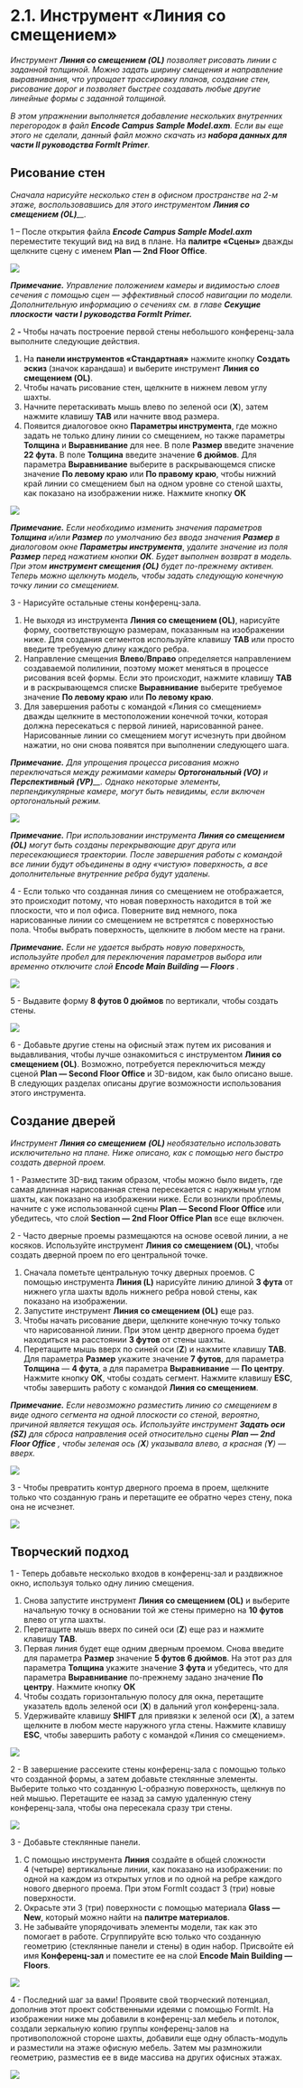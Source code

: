 # 2.1. Инструмент «Линия со смещением»

_Инструмент_ _**Линия со смещением (OL)**_ _позволяет рисовать линии с заданной толщиной. Можно задать ширину смещения и направление выравнивания, что упрощает трассировку планов, создание стен, рисование дорог и позволяет быстрее создавать любые другие линейные формы с заданной толщиной._

_В этом упражнении выполняется добавление нескольких внутренних перегородок в файл_ _**Encode Campus Sample Model.axm**. Если вы еще этого не сделали, данный файл можно скачать из_ _**набора данных для части II руководства FormIt Primer**._

## Рисование стен

_Сначала нарисуйте несколько стен в офисном пространстве на 2-м этаже, воспользовавшись для этого инструментом_ _**Линия со смещением (OL)**__._

1 – После открытия файла _**Encode Campus Sample Model.axm**_ переместите текущий вид на вид в плане. На **палитре «Сцены»** дважды щелкните сцену с именем **Plan — 2nd Floor Office**.

![](<../../.gitbook/assets/0\_orienting-view\_annotated\_edited\_edited-again (1).png>)

_**Примечание.**_ _Управление положением камеры и видимостью слоев сечения с помощью сцен — эффективный способ навигации по модели. Дополнительную информацию о сечениях см. в главе_ _**Секущие плоскости**_ _**части I руководства FormIt Primer.**_

2 _**-**_ Чтобы начать построение первой стены небольшого конференц-зала выполните следующие действия.

1. На **панели инструментов «Стандартная»** нажмите кнопку **Создать эскиз** (значок карандаша) и выберите инструмент **Линия со смещением (OL)**.
2. Чтобы начать рисование стен, щелкните в нижнем левом углу шахты.
3. Начните перетаскивать мышь влево по зеленой оси (**X**), затем нажмите клавишу **TAB** или начните ввод размера.
4. Появится диалоговое окно **Параметры инструмента**, где можно задать не только длину линии со смещением, но также параметры **Толщина** и **Выравнивание** для нее. В поле **Размер** введите значение **22 фута**. В поле **Толщина** введите значение **6 дюймов**. Для параметра **Выравнивание** выберите в раскрывающемся списке значение **По левому краю** или **По правому краю**, чтобы нижний край линии со смещением был на одном уровне со стеной шахты, как показано на изображении ниже. Нажмите кнопку **ОК**

![](../../.gitbook/assets/1\_first-offset-line\_combined\_annotated\_edited.png)

_**Примечание.**_ _Если необходимо изменить значения параметров_ _**Толщина**_ _и/или_ _**Размер** по умолчанию без ввода значения_ _**Размер**_ _в диалоговом окне_ _**Параметры инструмента**_, _удалите значение из поля_ _**Размер**_ _перед нажатием кнопки_ _**ОК**. Будет выполнен возврат в модель. При этом_ _**инструмент смещения (OL)**_ _будет по-прежнему активен. Теперь можно щелкнуть модель, чтобы задать следующую конечную точку линии со смещением._

3 - Нарисуйте остальные стены конференц-зала.

1. Не выходя из инструмента **Линия со смещением (OL)**, нарисуйте форму, соответствующую размерам, показанным на изображении ниже. Для создания сегментов используйте клавишу **TAB** или просто введите требуемую длину каждого ребра.
2. Направление смещения **Влево**/**Вправо** определяется направлением создаваемой полилинии, поэтому может меняться в процессе рисования всей формы. Если это происходит, нажмите клавишу **TAB** и в раскрывающемся списке **Выравнивание** выберите требуемое значение **По левому краю** или **По левому краю**.
3. Для завершения работы с командой «Линия со смещением» дважды щелкните в местоположении конечной точки, которая должна пересекаться с первой линией, нарисованной ранее. Нарисованные линии со смещением могут исчезнуть при двойном нажатии, но они снова появятся при выполнении следующего шага.

_**Примечание.**_ _Для упрощения процесса рисования можно переключаться между режимами камеры_ _**Ортогональный (VO)**_ _и_ _**Перспективный (VP)**__. Однако некоторые элементы, перпендикулярные камере, могут быть невидимы, если включен ортогональный режим._

![](<../../.gitbook/assets/2 (10).png>)

_**Примечание.**_ _При использовании инструмента_ _**Линия со смещением (OL)**_ _могут быть созданы перекрывающие друг друга или пересекающиеся траектории. После завершения работы с командой все линии будут объединены в одну «чистую» поверхность, а все дополнительные внутренние ребра будут удалены._

4 - Если только что созданная линия со смещением не отображается, это происходит потому, что новая поверхность находится в той же плоскости, что и пол офиса. Поверните вид немного, пока нарисованные линии со смещением не встретятся с поверхностью пола. Чтобы выбрать поверхность, щелкните в любом месте на грани.

_**Примечание.**_ _Если не удается выбрать новую поверхность, используйте пробел для переключения параметров выбора или временно отключите слой_ _**Encode Main Building — Floors**_ _._

![](<../../.gitbook/assets/3 (14).png>)

5 - Выдавите форму **8 футов 0 дюймов** по вертикали, чтобы создать стены.

![](<../../.gitbook/assets/4 (15).png>)

6 - Добавьте другие стены на офисный этаж путем их рисования и выдавливания, чтобы лучше ознакомиться с инструментом **Линия со смещением (OL)**. Возможно, потребуется переключиться между сценой **Plan — Second Floor Office** и 3D-видом, как было описано выше. В следующих разделах описаны другие возможности использования этого инструмента.

## Создание дверей

_Инструмент_ _**Линия со смещением**_ _**(OL)**_ _необязательно использовать исключительно на плане. Ниже описано, как с помощью него быстро создать дверной проем._

1 - Разместите 3D-вид таким образом, чтобы можно было видеть, где самая длинная нарисованная стена пересекается с наружным углом шахты, как показано на изображении ниже. Если возникли проблемы, начните с уже использованной сцены **Plan — Second Floor Office** или убедитесь, что слой **Section — 2nd Floor Office Plan** все еще включен.

2 - Часто дверные проемы размещаются на основе осевой линии, а не косяков. Используйте инструмент **Линия со смещением (OL)**, чтобы создать дверной проем по его центральной точке.

1. Сначала пометьте центральную точку дверных проемов. С помощью инструмента **Линия (L)** нарисуйте линию длиной **3 фута** от нижнего угла шахты вдоль нижнего ребра новой стены, как показано на изображении.
2. Запустите инструмент **Линия со смещением (OL)** еще раз.
3. Чтобы начать рисование двери, щелкните конечную точку только что нарисованной линии. При этом центр дверного проема будет находиться на расстоянии **3 футов** от стены шахты.
4. Перетащите мышь вверх по синей оси (**Z**) и нажмите клавишу **TAB**. Для параметра **Размер** укажите значение **7 футов**, для параметра **Толщина** — **4 фута**, а для параметра **Выравнивание** — **По центру**. Нажмите кнопку **ОК**, чтобы создать сегмент. Нажмите клавишу **ESC**, чтобы завершить работу с командой **Линия со смещением**.

_**Примечание.**_ _Если невозможно разместить линию со смещением в виде одного сегмента на одной плоскости со стеной, вероятно, причиной является текущая ось. Используйте инструмент_ _**Задать оси (SZ)**_ _для сброса направления осей относительно сцены_ _**Plan — 2nd Floor Office**_ _, чтобы зеленая ось (**X**) указывала влево, а красная (**Y**) — вверх._

![](<../../.gitbook/assets/5 (8).png>)

3 - Чтобы превратить контур дверного проема в проем, щелкните только что созданную грань и перетащите ее обратно через стену, пока она не исчезнет.

![](<../../.gitbook/assets/6 (5).png>)

## Творческий подход

1 - Теперь добавьте несколько входов в конференц-зал и раздвижное окно, используя только одну линию смещения.

1. Снова запустите инструмент **Линия со смещением (OL)** и выберите начальную точку в основании той же стены примерно на **10 футов** влево от угла шахты.
2. Перетащите мышь вверх по синей оси (**Z**) еще раз и нажмите клавишу **TAB**.
3. Первая линия будет еще одним дверным проемом. Снова введите для параметра **Размер** значение **5 футов 6 дюймов**. На этот раз для параметра **Толщина** укажите значение **3 фута** и убедитесь, что для параметра **Выравнивание** по-прежнему задано значение **По центру**. Нажмите кнопку **ОК**
4. Чтобы создать горизонтальную полосу для окна, перетащите указатель вдоль зеленой оси (**X**) в дальний угол конференц-зала.
5. Удерживайте клавишу **SHIFT** для привязки к зеленой оси (**X**), а затем щелкните в любом месте наружного угла стены. Нажмите клавишу **ESC**, чтобы завершить работу с командой «Линия со смещением».

![](<../../.gitbook/assets/7 (6).png>)

2 - В завершение рассеките стены конференц-зала с помощью только что созданной формы, а затем добавьте стеклянные элементы. Выберите только что созданную L-образную поверхность, щелкнув по ней мышью. Перетащите ее назад за самую удаленную стену конференц-зала, чтобы она пересекала сразу три стены.

![](<../../.gitbook/assets/8 (2).png>)

3 - Добавьте стеклянные панели.

1. С помощью инструмента **Линия** создайте в общей сложности 4 (четыре) вертикальные линии, как показано на изображении: по одной на каждом из открытых углов и по одной на ребре каждого нового дверного проема. При этом FormIt создаст 3 (три) новые поверхности.
2. Окрасьте эти 3 (три) поверхности с помощью материала **Glass — New**, который можно найти на **палитре материалов**.
3. Не забывайте упорядочивать элементы модели, так как это помогает в работе. Сгруппируйте всю только что созданную геометрию \(стеклянные панели и стены\) в один набор. Присвойте ей имя **Конференц-зал** и поместите ее на слой **Encode Main Building — Floors**.

![](<../../.gitbook/assets/9 (4).png>)

4 - Последний шаг за вами! Проявите свой творческий потенциал, дополнив этот проект собственными идеями с помощью FormIt. На изображении ниже мы добавили в конференц-зал мебель и потолок, создали зеркальную копию группы конференц-залов на противоположной стороне шахты, добавили еще одну область-модуль и разместили на этаже офисную мебель. Затем мы размножили геометрию, разместив ее в виде массива на других офисных этажах.

![](../../.gitbook/assets/10\_finished.png)
